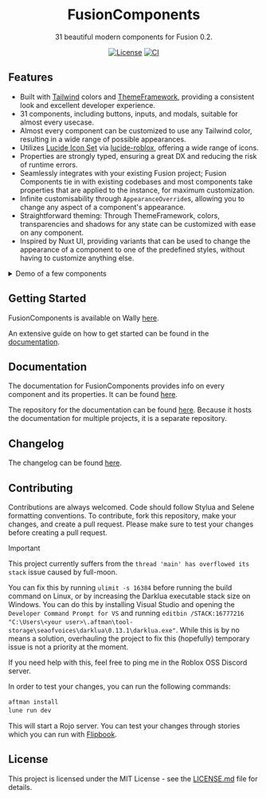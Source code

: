 <div align="center">

# FusionComponents

31 beautiful modern components for Fusion 0.2.

[![License](https://img.shields.io/github/license/virtualbutfake/fusion-components?style=flat)](https://github.com/virtualbutfake/fusion-components/blob/master/LICENSE.md)
[![CI](https://github.com/virtualbutfake/fusion-components/actions/workflows/ci.yaml/badge.svg)](https://github.com/virtualbutfake/fusion-components/actions)

</div>

## Features

- Built with [Tailwind](https://github.com/virtualbutfake/tailwind) colors and [ThemeFramework](https://github.com/virtualbutfake/theme-framework), providing a consistent look and excellent developer experience.
- 31 components, including buttons, inputs, and modals, suitable for almost every usecase.
- Almost every component can be customized to use any Tailwind color, resulting in a wide range of possible appearances.
- Utilizes [Lucide Icon Set](https://lucide.dev) via [lucide-roblox](https://github.com/virtualbutfake/lucide-roblox), offering a wide range of icons.
- Properties are strongly typed, ensuring a great DX and reducing the risk of runtime errors.
- Seamlessly integrates with your existing Fusion project; Fusion Components tie in with existing codebases and most components take properties that are applied to the instance, for maximum customization.
- Infinite customisability through `AppearanceOverride`s, allowing you to change any aspect of a component's appearance.
- Straightforward theming: Through ThemeFramework, colors, transparencies and shadows for any state can be customized with ease on any component.
- Inspired by Nuxt UI, providing variants that can be used to change the appearance of a component to one of the predefined styles, without having to customize anything else.

<details>
<summary>Demo of a few components</summary>

### [Alert](https://docs.tijne.net/fusioncomponents/components/alert)
![Alert](public/alert_showcase.png)

### [Button](https://docs.tijne.net/fusioncomponents/components/button)
![Button](public/button_showcase.png)

### [Badge](https://docs.tijne.net/fusioncomponents/components/badge)
![Badge](public/badge_showcase.png)

### [Checkbox](https://docs.tijne.net/fusioncomponents/components/checkbox)
![Checkbox](public/checkbox_showcase.png)

### [Progress Bar](https://docs.tijne.net/fusioncomponents/components/progressbar)
https://github.com/user-attachments/assets/83b39c68-794b-4cd7-a4f4-079c9a43eda2



### [Slider](https://docs.tijne.net/fusioncomponents/components/slider)
https://github.com/user-attachments/assets/adae33d9-e23a-4b75-8fe0-2856ae1a9e72
</details>

## Getting Started

FusionComponents is available on Wally [here](https://wally.run/package/virtualbutfake/fusion-components).

An extensive guide on how to get started can be found in the [documentation](https://docs.tijne.net/fusioncomponents/getting-started).

## Documentation

The documentation for FusionComponents provides info on every component and its properties. It can be found [here](https://docs.tijne.net/fusioncomponents).

The repository for the documentation can be found [here](https://github.com/virtualbutfake/fusion-components-docs). Because it hosts the documentation for multiple projects, it is a separate repository.

## Changelog

The changelog can be found [here](CHANGELOG.md).

## Contributing

Contributions are always welcomed. Code should follow Stylua and Selene formatting conventions. To contribute, fork this repository, make your changes, and create a pull request. Please make sure to test your changes before creating a pull request.

> [!IMPORTANT]  
> This project currently suffers from the `thread 'main' has overflowed its stack` issue caused by full-moon.
>
> You can fix this by running `ulimit -s 16384` before running the build command on Linux, or by increasing the Darklua executable stack size on Windows. You can do this by installing Visual Studio and opening the `Developer Command Prompt for VS` and running `editbin /STACK:16777216 "C:\Users\<your user>\.aftman\tool-storage\seaofvoices\darklua\0.13.1\darklua.exe"`. While this is by no means a solution, overhauling the project to fix this (hopefully) temporary issue is not a priority at the moment.
>
> If you need help with this, feel free to ping me in the Roblox OSS Discord server.

In order to test your changes, you can run the following commands:

```bash
aftman install
lune run dev
```

This will start a Rojo server. You can test your changes through stories which you can run with [Flipbook](https://github.com/flipbook-labs/flipbook).

## License

This project is licensed under the MIT License - see the [LICENSE.md](https://github.com/virtualbutfake/fusion-components/blob/main/LICENSE.md) file for details.
